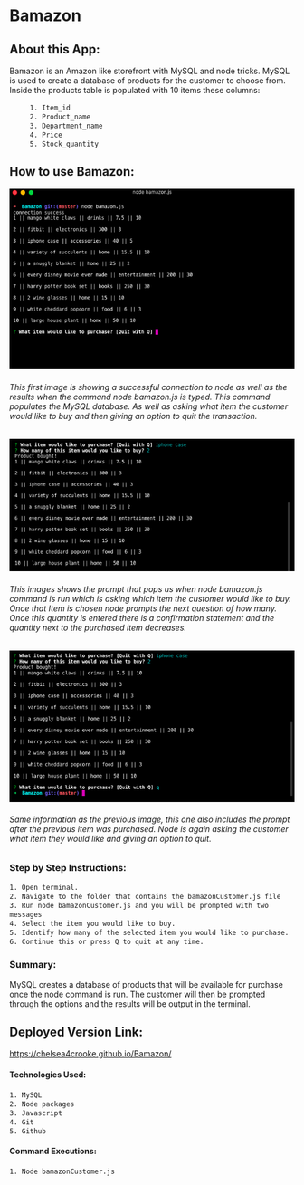 # **Bamazon**

## **About this App:**

Bamazon is an Amazon like storefront with MySQL and node tricks. MySQL is used to create a database of products for the customer to choose from. Inside the products table is populated with 10 items these columns:

         1. Item_id
         2. Product_name
         3. Department_name
         4. Price
         5. Stock_quantity

## **How to use Bamazon:**

<img src= "images/bamazon1.png"> 

###### This first image is showing a successful connection to node as well as the results when the command node bamazon.js is typed. This command populates the MySQL database. As well as asking what item the customer would like to buy and then giving an option to quit the transaction.


<img src= "images/bamazon2.png"> 

###### This images shows the prompt that pops us when node bamazon.js command is run which is asking which item the customer would like to buy. Once that Item is chosen node prompts the next question of how many. Once this quantity is entered there is a confirmation statement and the quantity next to the purchased item decreases.

<img src= "images/bamazon3.png">

###### Same information as the previous image, this one also includes the prompt after the previous item was purchased. Node is again asking the customer what item they would like and giving an option to quit.


    

### **Step by Step Instructions:**

    1. Open terminal.
    2. Navigate to the folder that contains the bamazonCustomer.js file
    3. Run node bamazonCustomer.js and you will be prompted with two messages
    4. Select the item you would like to buy.
    5. Identify how many of the selected item you would like to purchase.
    6. Continue this or press Q to quit at any time.

### **Summary:**

MySQL creates a database of products that will be available for purchase once the node command is run. The customer will then be prompted through the options and the results will be output in the terminal.

## **Deployed Version Link:**

https://chelsea4crooke.github.io/Bamazon/

#### **Technologies Used:**

    1. MySQL
    2. Node packages
    3. Javascript
    4. Git
    5. Github

#### **Command Executions:**
    1. Node bamazonCustomer.js
